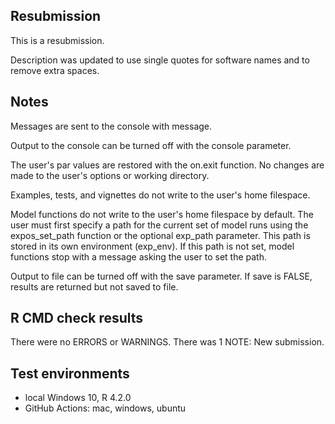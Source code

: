 ## Resubmission
This is a resubmission.

Description was updated to use single quotes for software names
and to remove extra spaces.

## Notes
Messages are sent to the console with message.

Output to the console can be turned off with the console parameter.

The user's par values are restored with the on.exit function.
No changes are made to the user's options or working directory.

Examples, tests, and vignettes do not write to the user's home filespace.

Model functions do not write to the user's home filespace by default.
The user must first specify a path for the current set of model runs
using the expos_set_path function or the optional exp_path parameter.
This path is stored in its own environment (exp_env). If this path is not
set, model functions stop with a message asking the user to set the path.

Output to file can be turned off with the save parameter.
If save is FALSE, results are returned but not saved to file.

## R CMD check results
There were no ERRORS or WARNINGS.
There was 1 NOTE: New submission.

## Test environments
* local Windows 10, R 4.2.0
* GitHub Actions: mac, windows, ubuntu
